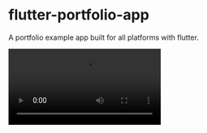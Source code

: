 # flutter-portfolio-app
A portfolio example app built for all platforms with flutter.

![Alt Text](https://thumbs.gfycat.com/BowedPaleComet-mobile.mp4)
